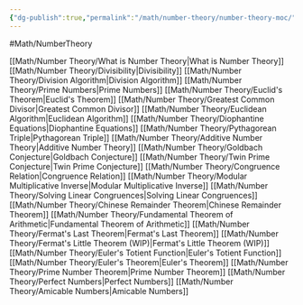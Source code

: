 ```yaml
---
{"dg-publish":true,"permalink":"/math/number-theory/number-theory-moc/"}
---
```


#Math/NumberTheory 

[[Math/Number Theory/What is Number Theory\|What is Number Theory]]
[[Math/Number Theory/Divisibility\|Divisibility]]
[[Math/Number Theory/Division Algorithm\|Division Algorithm]]
[[Math/Number Theory/Prime Numbers\|Prime Numbers]]
[[Math/Number Theory/Euclid's Theorem\|Euclid's Theorem]]
[[Math/Number Theory/Greatest Common Divisor\|Greatest Common Divisor]]
[[Math/Number Theory/Euclidean Algorithm\|Euclidean Algorithm]]
[[Math/Number Theory/Diophantine Equations\|Diophantine Equations]]
[[Math/Number Theory/Pythagorean Triple\|Pythagorean Triple]]
[[Math/Number Theory/Additive Number Theory\|Additive Number Theory]]
[[Math/Number Theory/Goldbach Conjecture\|Goldbach Conjecture]]
[[Math/Number Theory/Twin Prime Conjecture\|Twin Prime Conjecture]]
[[Math/Number Theory/Congruence Relation\|Congruence Relation]]
[[Math/Number Theory/Modular Multiplicative Inverse\|Modular Multiplicative Inverse]]
[[Math/Number Theory/Solving Linear Congruences\|Solving Linear Congruences]]
[[Math/Number Theory/Chinese Remainder Theorem\|Chinese Remainder Theorem]]
[[Math/Number Theory/Fundamental Theorem of Arithmetic\|Fundamental Theorem of Arithmetic]]
[[Math/Number Theory/Fermat's Last Theorem\|Fermat's Last Theorem]]
[[Math/Number Theory/Fermat's Little Theorem (WIP)\|Fermat's Little Theorem (WIP)]]
[[Math/Number Theory/Euler's Totient Function\|Euler's Totient Function]]
[[Math/Number Theory/Euler's Theorem\|Euler's Theorem]]
[[Math/Number Theory/Prime Number Theorem\|Prime Number Theorem]]
[[Math/Number Theory/Perfect Numbers\|Perfect Numbers]]
[[Math/Number Theory/Amicable Numbers\|Amicable Numbers]]